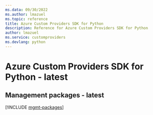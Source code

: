 ```yaml
---
ms.data: 09/30/2022
ms.author: lmazuel
ms.topic: reference
title: Azure Custom Providers SDK for Python
description: Reference for Azure Custom Providers SDK for Python
author: lmazuel
ms.service: customproviders
ms.devlang: python
---
```

# Azure Custom Providers SDK for Python - latest

## Management packages - latest
[!INCLUDE [mgmt-packages](custom-providers-mgmt-index.md)]